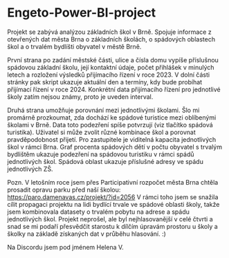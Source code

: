 # Engeto-Power-BI-project
Projekt se zabývá analýzou základních škol v Brně. Spojuje informace z otevřených dat města Brna o základních školách, o spádových oblastech škol a o trvalém bydlíšti obyvatel v městě Brně.

První strana po zadání městské části, ulice a čísla domu vypíše příslušnou spádovou základní školu, její kontaktní údaje, počet přihlášek v minulých letech a rozložení výsledků přijímacího řízení v roce 2023.
V dolní části stránky pak skript ukazuje aktuální den a termíny, kdy bude probíhat přijímací řízení v roce 2024. Konkrétní data přijímacího řízení pro jednotlivé školy zatím nejsou známy, proto je uveden interval.

Druhá strana umožňuje porovnání mezi jednotlivými školami. Šlo mi promárně prozkoumat, zda dochází ke spádové turistice mezi oblíbenými školami v Brně. Data toto podezření spíše potvrzují (viz tlačítko spádová turistika).
Uživatel si může zvolit různé kombinace škol a porovnat pravděpodobnost přijetí. Pro zastupitele je viditelná kapacita jednotlivých škol v rámci Brna. Graf procenta spádových dětí v počtu obyvatel s trvalým bydlištěm ukazuje podezření na spádovou turistiku v rámci spádů jednotlivých škol. Spádová oblast ukazuje příslušné adresy ve spádu jednotlivých ZŠ.

Pozn. V letošním roce jsem přes Participativní rozpočet města Brna chtěla prosadit opravu parku před naší školou: https://paro.damenavas.cz/projekt/?id=2056
V rámci toho jsem se snažila cílit propagaci projektu na lidi bydlící trvale ve spádové oblasti školy, takže jsem kombinovala datasety o trvalém pobytu na adrese a spádu jednotlivých škol.
Projekt neprošel, ale byl nejhlasovanější v celé čtvrti a snad se mi podaří přesvědčit starostu k dílčím úpravám prostoru u školy a školky na základě získaných dat v průběhu hlasování. :)

Na Discordu jsem pod jménem Helena V.
